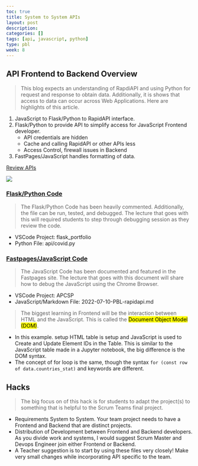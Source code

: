 ```yaml
---
toc: true
title: System to System APIs
layout: post
description: 
categories: []
tags: [api, javascript, python]
type: pbl
week: 8
---
```


## API Frontend to Backend Overview
> This blog expects an understanding of RapdiAPI and using Python for request and response to obtain data.  Additionally, it is shows that access to data can occur across Web Applications. Here are highlights of this article.
1. JavaScript to Flask/Python to RapidAPI interface.
2. Flask/Python to provide API to simplify access for JavaScript Frontend developer.  
    - API credentials are hidden
    - Cache and calling RapidAPI or other APIs less
    - Access Control, firewall issues in Backend
3. FastPages/JavaScript handles formatting of data.

[Review APIs](https://www.techfunnel.com/information-technology/application-programming-interface/)

![]({{site.baseurl}}/images/api.webp)

### [Flask/Python Code](https://github.com/nighthawkcoders/flask_portfolio/blob/main/api/covid.py)
> The Flask/Python Code has been heavily commented.  Additionally, the file can be run, tested, and debugged.  The lecture that goes with this will required students to step through debugging session as they review the code.
- VSCode Project: flask_portfolio
- Python File: api/covid.py

### [Fastpages/JavaScript Code](https://raw.githubusercontent.com/nighthawkcoders/APCSP/master/_posts/2022-07-10-PBL-rapidapi.md)
> The JavaScript Code has been documented and featured in the Fastpages site.  The lecture that goes with this document will share how to debug the JavaScript using the Chrome Browser.
- VSCode Project: APCSP
- JavaScript/Markdown File: 2022-07-10-PBL-rapidapi.md

> The biggest learning in Frontend will be the interaction between HTML and the JavaScript.  This is called the <mark>Document Object Model (DOM)</mark>. 
- In this example. setup HTML table is setup and JavaScript is used to Create and Update Element IDs in the Table.  This is similar to the JavaScript table made in a Jupyter notebook, the big difference is the DOM syntax.
- The concept of for loop is the same, though the syntax ```for (const row of data.countries_stat)``` and keywords are different.    

## Hacks
> The big focus on of this hack is for students to adapt the project(s) to something that is helpful to the Scrum Teams final project.  
- Requirements System to System.  Your team project needs to have a Frontend and Backend that are distinct projects.
- Distribution of Development between Frontend and Backend developers.  As you divide work and systems, I would suggest Scrum Master and Devops Engineer join either Frontend or Backend.
- A Teacher suggestion is to start by using these files very closely!  Make very small changes while incorporating API specific to the team.